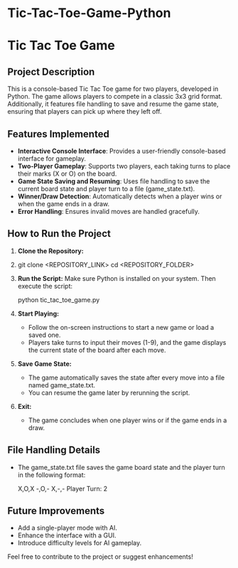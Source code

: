 # Tic-Tac-Toe-Game-Python

# Tic Tac Toe Game

## Project Description
This is a console-based Tic Tac Toe game for two players, developed in Python. The game allows players to compete in a classic 3x3 grid format. Additionally, it features file handling to save and resume the game state, ensuring that players can pick up where they left off.

## Features Implemented
- **Interactive Console Interface**: Provides a user-friendly console-based interface for gameplay.
- **Two-Player Gameplay**: Supports two players, each taking turns to place their marks (X or O) on the board.
- **Game State Saving and Resuming**: Uses file handling to save the current board state and player turn to a file (game_state.txt).
- **Winner/Draw Detection**: Automatically detects when a player wins or when the game ends in a draw.
- **Error Handling**: Ensures invalid moves are handled gracefully.

## How to Run the Project

1. **Clone the Repository:**
2. 
   git clone <REPOSITORY_LINK>
   cd <REPOSITORY_FOLDER>

3. **Run the Script:**
   Make sure Python is installed on your system. Then execute the script:
   
   python tic_tac_toe_game.py

4. **Start Playing:**
   - Follow the on-screen instructions to start a new game or load a saved one.
   - Players take turns to input their moves (1-9), and the game displays the current state of the board after each move.

5. **Save Game State:**
   - The game automatically saves the state after every move into a file named game_state.txt.
   - You can resume the game later by rerunning the script.

6. **Exit:**
   - The game concludes when one player wins or if the game ends in a draw.

## File Handling Details
- The game_state.txt file saves the game board state and the player turn in the following format:
  
  X,O,X
  -,O,-
  X,-,-
  Player Turn: 2

## Future Improvements
- Add a single-player mode with AI.
- Enhance the interface with a GUI.
- Introduce difficulty levels for AI gameplay.

Feel free to contribute to the project or suggest enhancements!
